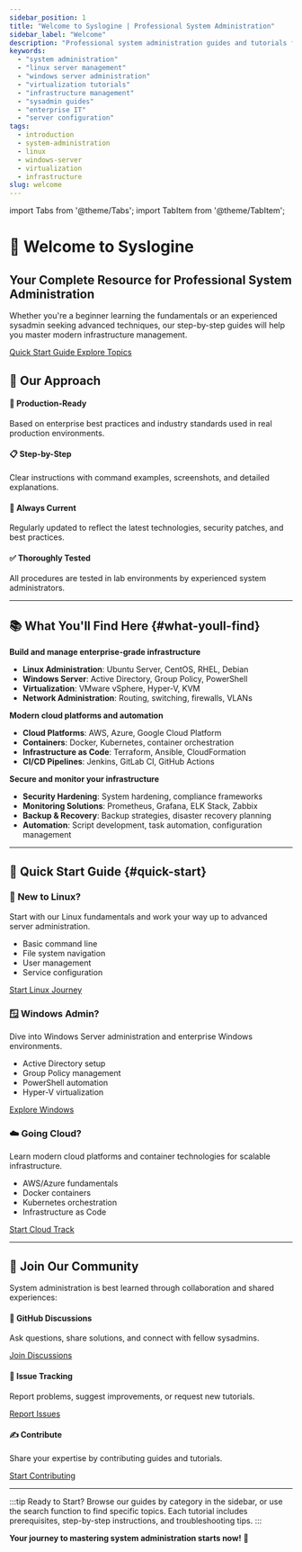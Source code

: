 ```yaml
---
sidebar_position: 1
title: "Welcome to Syslogine | Professional System Administration"
sidebar_label: "Welcome"
description: "Professional system administration guides and tutorials for Linux, Windows Server, virtualization platforms, and modern infrastructure management."
keywords:
  - "system administration"
  - "linux server management"
  - "windows server administration"
  - "virtualization tutorials"
  - "infrastructure management"
  - "sysadmin guides"
  - "enterprise IT"
  - "server configuration"
tags:
  - introduction
  - system-administration
  - linux
  - windows-server
  - virtualization
  - infrastructure
slug: welcome
---
```


import Tabs from '@theme/Tabs';
import TabItem from '@theme/TabItem';

# 🚀 Welcome to Syslogine

<div style={{
  background: 'linear-gradient(135deg, var(--ifm-color-primary-lightest) 0%, var(--ifm-color-primary-lighter) 100%)',
  borderRadius: '12px',
  padding: '2rem',
  marginBottom: '2rem',
  color: 'white',
  textAlign: 'center'
}}>
  <h2 style={{color: 'white', marginBottom: '1rem'}}>
    Your Complete Resource for Professional System Administration
  </h2>
  <p style={{fontSize: '1.1rem', marginBottom: '1.5rem', opacity: '0.95'}}>
    Whether you're a beginner learning the fundamentals or an experienced sysadmin seeking advanced techniques, 
    our step-by-step guides will help you master modern infrastructure management.
  </p>
  <div className="buttons">
    <a href="#quick-start" className="button button--secondary button--outline" style={{borderColor: 'white', color: 'white'}}>
      Quick Start Guide
    </a>
    <a href="#what-youll-find" className="button button--secondary button--outline" style={{borderColor: 'white', color: 'white'}}>
      Explore Topics
    </a>
  </div>
</div>

## 🎯 Our Approach

<div className="row">
  <div className="col col--6">
    <div className="card">
      <div className="card__body">
        <h4>🏢 Production-Ready</h4>
        <p>Based on enterprise best practices and industry standards used in real production environments.</p>
      </div>
    </div>
  </div>
  <div className="col col--6">
    <div className="card">
      <div className="card__body">
        <h4>📋 Step-by-Step</h4>
        <p>Clear instructions with command examples, screenshots, and detailed explanations.</p>
      </div>
    </div>
  </div>
</div>

<div className="row">
  <div className="col col--6">
    <div className="card">
      <div className="card__body">
        <h4>🔄 Always Current</h4>
        <p>Regularly updated to reflect the latest technologies, security patches, and best practices.</p>
      </div>
    </div>
  </div>
  <div className="col col--6">
    <div className="card">
      <div className="card__body">
        <h4>✅ Thoroughly Tested</h4>
        <p>All procedures are tested in lab environments by experienced system administrators.</p>
      </div>
    </div>
  </div>
</div>

---

## 📚 What You'll Find Here {#what-youll-find}

<Tabs>
<TabItem value="infrastructure" label="🏗️ Infrastructure" default>

**Build and manage enterprise-grade infrastructure**

<ul>
<li><strong>Linux Administration</strong>: Ubuntu Server, CentOS, RHEL, Debian</li>
<li><strong>Windows Server</strong>: Active Directory, Group Policy, PowerShell</li>
<li><strong>Virtualization</strong>: VMware vSphere, Hyper-V, KVM</li>
<li><strong>Network Administration</strong>: Routing, switching, firewalls, VLANs</li>
</ul>

</TabItem>

<TabItem value="cloud" label="☁️ Cloud & DevOps">

**Modern cloud platforms and automation**

<ul>
<li><strong>Cloud Platforms</strong>: AWS, Azure, Google Cloud Platform</li>
<li><strong>Containers</strong>: Docker, Kubernetes, container orchestration</li>
<li><strong>Infrastructure as Code</strong>: Terraform, Ansible, CloudFormation</li>
<li><strong>CI/CD Pipelines</strong>: Jenkins, GitLab CI, GitHub Actions</li>
</ul>

</TabItem>

<TabItem value="security" label="🛡️ Security & Monitoring">

**Secure and monitor your infrastructure**

<ul>
<li><strong>Security Hardening</strong>: System hardening, compliance frameworks</li>
<li><strong>Monitoring Solutions</strong>: Prometheus, Grafana, ELK Stack, Zabbix</li>
<li><strong>Backup & Recovery</strong>: Backup strategies, disaster recovery planning</li>
<li><strong>Automation</strong>: Script development, task automation, configuration management</li>
</ul>

</TabItem>
</Tabs>

---

## 🚀 Quick Start Guide {#quick-start}

<div className="row">
  <div className="col col--4">
    <div className="card shadow-hover">
      <div className="card__header text-center">
        <h3>🐧 New to Linux?</h3>
      </div>
      <div className="card__body">
        <p>Start with our Linux fundamentals and work your way up to advanced server administration.</p>
        <ul>
          <li>Basic command line</li>
          <li>File system navigation</li>
          <li>User management</li>
          <li>Service configuration</li>
        </ul>
      </div>
      <div className="card__footer">
        <a href="/docs/linux/basics" className="button button--primary button--block">
          Start Linux Journey
        </a>
      </div>
    </div>
  </div>

  <div className="col col--4">
    <div className="card shadow-hover">
      <div className="card__header text-center">
        <h3>🪟 Windows Admin?</h3>
      </div>
      <div className="card__body">
        <p>Dive into Windows Server administration and enterprise Windows environments.</p>
        <ul>
          <li>Active Directory setup</li>
          <li>Group Policy management</li>
          <li>PowerShell automation</li>
          <li>Hyper-V virtualization</li>
        </ul>
      </div>
      <div className="card__footer">
        <a href="/docs/windows/getting-started" className="button button--primary button--block">
          Explore Windows
        </a>
      </div>
    </div>
  </div>

  <div className="col col--4">
    <div className="card shadow-hover">
      <div className="card__header text-center">
        <h3>☁️ Going Cloud?</h3>
      </div>
      <div className="card__body">
        <p>Learn modern cloud platforms and container technologies for scalable infrastructure.</p>
        <ul>
          <li>AWS/Azure fundamentals</li>
          <li>Docker containers</li>
          <li>Kubernetes orchestration</li>
          <li>Infrastructure as Code</li>
        </ul>
      </div>
      <div className="card__footer">
        <a href="/docs/cloud/introduction" className="button button--primary button--block">
          Start Cloud Track
        </a>
      </div>
    </div>
  </div>
</div>

---

## 👥 Join Our Community

System administration is best learned through collaboration and shared experiences:

<div className="row margin-top--lg">
  <div className="col col--4 text-center">
    <h4>💬 GitHub Discussions</h4>
    <p>Ask questions, share solutions, and connect with fellow sysadmins.</p>
    <a href="https://github.com/yourusername/syslogine/discussions" className="button button--secondary">
      Join Discussions
    </a>
  </div>
  
  <div className="col col--4 text-center">
    <h4>🐛 Issue Tracking</h4>
    <p>Report problems, suggest improvements, or request new tutorials.</p>
    <a href="https://github.com/yourusername/syslogine/issues" className="button button--secondary">
      Report Issues
    </a>
  </div>
  
  <div className="col col--4 text-center">
    <h4>✍️ Contribute</h4>
    <p>Share your expertise by contributing guides and tutorials.</p>
    <a href="/docs/contributing" className="button button--secondary">
      Start Contributing
    </a>
  </div>
</div>

---

:::tip Ready to Start?
Browse our guides by category in the sidebar, or use the search function to find specific topics. Each tutorial includes prerequisites, step-by-step instructions, and troubleshooting tips.
:::

**Your journey to mastering system administration starts now!** 🎉